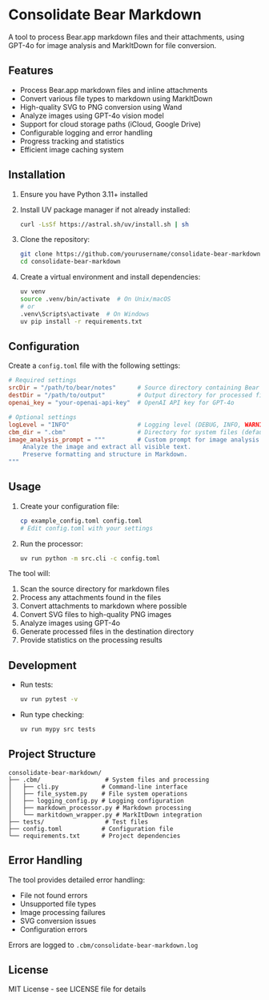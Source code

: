 # Consolidate Bear Markdown

A tool to process Bear.app markdown files and their attachments, using GPT-4o for image analysis and MarkItDown for file conversion.

## Features

- Process Bear.app markdown files and inline attachments
- Convert various file types to markdown using MarkItDown
- High-quality SVG to PNG conversion using Wand
- Analyze images using GPT-4o vision model
- Support for cloud storage paths (iCloud, Google Drive)
- Configurable logging and error handling
- Progress tracking and statistics
- Efficient image caching system

## Installation

1. Ensure you have Python 3.11+ installed
2. Install UV package manager if not already installed:
   ```bash
   curl -LsSf https://astral.sh/uv/install.sh | sh
   ```

3. Clone the repository:
   ```bash
   git clone https://github.com/yourusername/consolidate-bear-markdown.git
   cd consolidate-bear-markdown
   ```

4. Create a virtual environment and install dependencies:
   ```bash
   uv venv
   source .venv/bin/activate  # On Unix/macOS
   # or
   .venv\Scripts\activate  # On Windows
   uv pip install -r requirements.txt
   ```

## Configuration

Create a `config.toml` file with the following settings:

```toml
# Required settings
srcDir = "/path/to/bear/notes"      # Source directory containing Bear notes
destDir = "/path/to/output"         # Output directory for processed files
openai_key = "your-openai-api-key"  # OpenAI API key for GPT-4o

# Optional settings
logLevel = "INFO"                   # Logging level (DEBUG, INFO, WARNING, ERROR)
cbm_dir = ".cbm"                    # Directory for system files (default: .cbm)
image_analysis_prompt = """         # Custom prompt for image analysis
    Analyze the image and extract all visible text.
    Preserve formatting and structure in Markdown.
"""
```

## Usage

1. Create your configuration file:
   ```bash
   cp example_config.toml config.toml
   # Edit config.toml with your settings
   ```

2. Run the processor:
   ```bash
   uv run python -m src.cli -c config.toml
   ```

The tool will:
1. Scan the source directory for markdown files
2. Process any attachments found in the files
3. Convert attachments to markdown where possible
4. Convert SVG files to high-quality PNG images
5. Analyze images using GPT-4o
6. Generate processed files in the destination directory
7. Provide statistics on the processing results

## Development

- Run tests:
  ```bash
  uv run pytest -v
  ```

- Run type checking:
  ```bash
  uv run mypy src tests
  ```

## Project Structure

```
consolidate-bear-markdown/
├── .cbm/                  # System files and processing
│   ├── cli.py            # Command-line interface
│   ├── file_system.py    # File system operations
│   ├── logging_config.py # Logging configuration
│   ├── markdown_processor.py # Markdown processing
│   └── markitdown_wrapper.py # MarkItDown integration
├── tests/                 # Test files
├── config.toml           # Configuration file
└── requirements.txt      # Project dependencies
```

## Error Handling

The tool provides detailed error handling:
- File not found errors
- Unsupported file types
- Image processing failures
- SVG conversion issues
- Configuration errors

Errors are logged to `.cbm/consolidate-bear-markdown.log`

## License

MIT License - see LICENSE file for details
